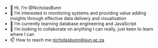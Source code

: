 - 👋 Hi, I’m @NicholasBunn
- 👀 I’m interested in monitoring systems and providing value adding insights through effective data delivery and visualisation
- 🌱 I’m currently learning database engineering and JavaScript
- 💞️ I’m looking to collaborate on anything I can really, just keen to learn where I can
- 📫 How to reach me nicholasbunn@sun.ac.za

<!---
NicholasBunn/NicholasBunn is a ✨ special ✨ repository because its `README.md` (this file) appears on your GitHub profile.
You can click the Preview link to take a look at your changes.
--->
